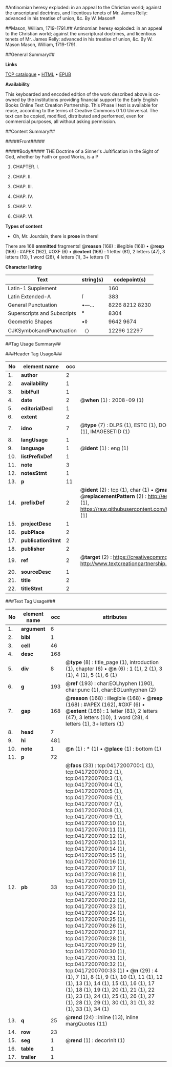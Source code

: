 #Antinomian heresy exploded: in an appeal to the Christian world; against the unscriptural doctrines, and licentious tenets of Mr. James Relly: advanced in his treatise of union, &c. By W. Mason#

##Mason, William, 1719-1791.##
Antinomian heresy exploded: in an appeal to the Christian world; against the unscriptural doctrines, and licentious tenets of Mr. James Relly: advanced in his treatise of union, &c. By W. Mason
Mason, William, 1719-1791.

##General Summary##

**Links**

[TCP catalogue](http://www.ota.ox.ac.uk/tcp/)  • 
[HTML](http://tei.it.ox.ac.uk/tcp/Texts-HTML/free/004/004798437.html)  • 
[EPUB](http://tei.it.ox.ac.uk/tcp/Texts-EPUB/free/004/004798437.epub)

**Availability**

This keyboarded and encoded edition of the
	       work described above is co-owned by the institutions
	       providing financial support to the Early English Books
	       Online Text Creation Partnership. This Phase I text is
	       available for reuse, according to the terms of Creative
	       Commons 0 1.0 Universal. The text can be copied,
	       modified, distributed and performed, even for
	       commercial purposes, all without asking permission.


##Content Summary##

#####Front#####

#####Body#####
THE Doctrine of a Sinner's Juſtification in the Sight of God, whether by Faith or good Works, is a P
1. CHAPTER. I.

1. CHAP. II.

1. CHAP. III.

1. CHAP. IV.

1. CHAP. V.

1. CHAP. VI.

**Types of content**

  * Oh, Mr. Jourdain, there is **prose** in there!

There are 168 **ommitted** fragments! 
 @__reason__ (168) : illegible (168)  •  @__resp__ (168) : #APEX (162), #OXF (6)  •  @__extent__ (168) : 1 letter (81), 2 letters (47), 3 letters (10), 1 word (28), 4 letters (1), 3+ letters (1)

**Character listing**


|Text|string(s)|codepoint(s)|
|---|---|---|
|Latin-1 Supplement| |160|
|Latin Extended-A|ſ|383|
|General Punctuation|•—…|8226 8212 8230|
|Superscripts             and Subscripts|⁰|8304|
|Geometric Shapes|▪◊|9642 9674|
|CJKSymbolsandPunctuation|〈〉|12296 12297|

##Tag Usage Summary##

###Header Tag Usage###

|No|element name|occ|attributes|
|---|---|---|---|
|1.|__author__|2||
|2.|__availability__|1||
|3.|__biblFull__|1||
|4.|__date__|2| @__when__ (1) : 2008-09 (1)|
|5.|__editorialDecl__|1||
|6.|__extent__|2||
|7.|__idno__|7| @__type__ (7) : DLPS (1), ESTC (1), DOCNO (1), TCP (1), GALEDOCNO (1), CONTENTSET (1), IMAGESETID (1)|
|8.|__langUsage__|1||
|9.|__language__|1| @__ident__ (1) : eng (1)|
|10.|__listPrefixDef__|1||
|11.|__note__|3||
|12.|__notesStmt__|1||
|13.|__p__|11||
|14.|__prefixDef__|2| @__ident__ (2) : tcp (1), char (1)  •  @__matchPattern__ (2) : ([0-9\-]+):([0-9IVX]+) (1), (.+) (1)  •  @__replacementPattern__ (2) : http://eebo.chadwyck.com/downloadtiff?vid=$1&page=$2 (1), https://raw.githubusercontent.com/textcreationpartnership/Texts/master/tcpchars.xml#$1 (1)|
|15.|__projectDesc__|1||
|16.|__pubPlace__|2||
|17.|__publicationStmt__|2||
|18.|__publisher__|2||
|19.|__ref__|2| @__target__ (2) : https://creativecommons.org/publicdomain/zero/1.0/ (1), http://www.textcreationpartnership.org/docs/. (1)|
|20.|__sourceDesc__|1||
|21.|__title__|2||
|22.|__titleStmt__|2||


###Text Tag Usage###

|No|element name|occ|attributes|
|---|---|---|---|
|1.|__argument__|6||
|2.|__bibl__|1||
|3.|__cell__|46||
|4.|__desc__|168||
|5.|__div__|8| @__type__ (8) : title_page (1), introduction (1), chapter (6)  •  @__n__ (6) : 1 (1), 2 (1), 3 (1), 4 (1), 5 (1), 6 (1)|
|6.|__g__|193| @__ref__ (193) : char:EOLhyphen (190), char:punc (1), char:EOLunhyphen (2)|
|7.|__gap__|168| @__reason__ (168) : illegible (168)  •  @__resp__ (168) : #APEX (162), #OXF (6)  •  @__extent__ (168) : 1 letter (81), 2 letters (47), 3 letters (10), 1 word (28), 4 letters (1), 3+ letters (1)|
|8.|__head__|7||
|9.|__hi__|481||
|10.|__note__|1| @__n__ (1) : * (1)  •  @__place__ (1) : bottom (1)|
|11.|__p__|72||
|12.|__pb__|33| @__facs__ (33) : tcp:0417200700:1 (1), tcp:0417200700:2 (1), tcp:0417200700:3 (1), tcp:0417200700:4 (1), tcp:0417200700:5 (1), tcp:0417200700:6 (1), tcp:0417200700:7 (1), tcp:0417200700:8 (1), tcp:0417200700:9 (1), tcp:0417200700:10 (1), tcp:0417200700:11 (1), tcp:0417200700:12 (1), tcp:0417200700:13 (1), tcp:0417200700:14 (1), tcp:0417200700:15 (1), tcp:0417200700:16 (1), tcp:0417200700:17 (1), tcp:0417200700:18 (1), tcp:0417200700:19 (1), tcp:0417200700:20 (1), tcp:0417200700:21 (1), tcp:0417200700:22 (1), tcp:0417200700:23 (1), tcp:0417200700:24 (1), tcp:0417200700:25 (1), tcp:0417200700:26 (1), tcp:0417200700:27 (1), tcp:0417200700:28 (1), tcp:0417200700:29 (1), tcp:0417200700:30 (1), tcp:0417200700:31 (1), tcp:0417200700:32 (1), tcp:0417200700:33 (1)  •  @__n__ (29) : 4 (1), 7 (1), 8 (1), 9 (1), 10 (1), 11 (1), 12 (1), 13 (1), 14 (1), 15 (1), 16 (1), 17 (1), 18 (1), 19 (1), 20 (1), 21 (1), 22 (1), 23 (1), 24 (1), 25 (1), 26 (1), 27 (1), 28 (1), 29 (1), 30 (1), 31 (1), 32 (1), 33 (1), 34 (1)|
|13.|__q__|25| @__rend__ (24) : inline (13), inline margQuotes (11)|
|14.|__row__|23||
|15.|__seg__|1| @__rend__ (1) : decorInit (1)|
|16.|__table__|1||
|17.|__trailer__|1||
